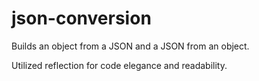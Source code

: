 # json-conversion
Builds an object from a JSON and a JSON from an object.

Utilized reflection for code elegance and readability.
